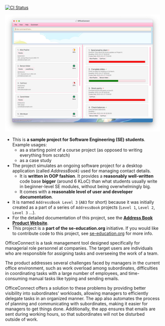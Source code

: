 [![CI Status](https://github.com/se-edu/addressbook-level3/workflows/Java%20CI/badge.svg)](https://github.com/se-edu/addressbook-level3/actions)

![Ui](docs/images/Ui.png)

* This is **a sample project for Software Engineering (SE) students**.<br>
  Example usages:
  * as a starting point of a course project (as opposed to writing everything from scratch)
  * as a case study
* The project simulates an ongoing software project for a desktop application (called _AddressBook_) used for managing contact details.
  * It is **written in OOP fashion**. It provides a **reasonably well-written** code base **bigger** (around 6 KLoC) than what students usually write in beginner-level SE modules, without being overwhelmingly big.
  * It comes with a **reasonable level of user and developer documentation**.
* It is named `AddressBook Level 3` (`AB3` for short) because it was initially created as a part of a series of `AddressBook` projects (`Level 1`, `Level 2`, `Level 3` ...).
* For the detailed documentation of this project, see the **[Address Book Product Website](https://se-education.org/addressbook-level3)**.
* This project is a **part of the se-education.org** initiative. If you would like to contribute code to this project, see [se-education.org](https://se-education.org#https://se-education.org/#contributing) for more info.


OfficeConnect is a task management tool designed specifically for managerial role personnel at companies. The target users are individuals who are responsible for assigning tasks and overseeing the work of a team.

The product addresses several challenges faced by managers in the current office environment, such as work overload among subordinates, difficulties in coordinating tasks with a large number of employees, and time-consuming manual tasks like typing and sending emails.

OfficeConnect offers a solution to these problems by providing better visibility into subordinates' workloads, allowing managers to efficiently delegate tasks in an organized manner. The app also automates the process of planning and communicating with subordinates, making it easier for managers to get things done. Additionally, the app ensures that emails are sent during working hours, so that subordinates will not be disturbed outside of work.
